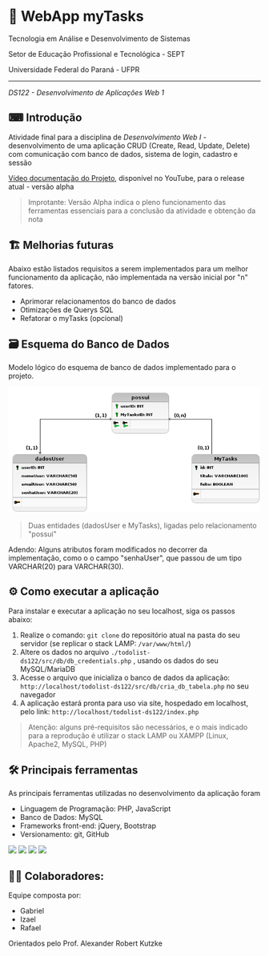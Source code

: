 #  📑 WebApp myTasks

Tecnologia em Análise e Desenvolvimento de Sistemas

Setor de Educação Profissional e Tecnológica - SEPT

Universidade Federal do Paraná - UFPR
***
*DS122 - Desenvolvimento de Aplicações Web 1*

## ⌨ Introdução

Atividade final para a disciplina de _Desenvolvimento Web I_ - desenvolvimento de uma aplicação CRUD (Create, Read, Update, Delete) com comunicação com banco de dados, sistema de login, cadastro e sessão

[Vídeo documentação do Projeto](https://www.youtube.com/watch?v=TDKBTakZw4w), disponível no YouTube, para o release atual - versão alpha

> Improtante: Versão Alpha indica o pleno funcionamento das ferramentas essenciais para a conclusão da atividade e obtenção da nota

## 🏗️ Melhorias futuras

Abaixo estão listados requisitos a serem implementados para um melhor funcionamento da aplicação, não implementada na versão inicial por "n" fatores.

- Aprimorar relacionamentos do banco de dados
- Otimizações de Querys SQL
- Refatorar o myTasks (opcional)

## 🗃️ Esquema do Banco de Dados

Modelo lógico do esquema de banco de dados implementado para o projeto.

![Modelo Lógico](images/esquema-bancodados.png)
> Duas entidades (dadosUser e MyTasks), ligadas pelo relacionamento "possui"

Adendo: Alguns atributos foram modificados no decorrer da implementação, como o o campo "senhaUser", que passou de um tipo VARCHAR(20) para VARCHAR(30).

## ⚙️ Como executar a aplicação

Para instalar e executar a aplicação no seu localhost, siga os passos abaixo:

1. Realize o comando: `git clone` do repositório atual na pasta do seu servidor (se replicar o stack LAMP: `/var/www/html/`)
2. Altere os dados no arquivo `./todolist-ds122/src/db/db_credentials.php` , usando os dados do seu MySQL/MariaDB
3. Acesse o arquivo que inicializa o banco de dados da aplicação: `http://localhost/todolist-ds122/src/db/cria_db_tabela.php` no seu navegador
4. A aplicação estará pronta para uso via site, hospedado em localhost, pelo link: `http://localhost/todolist-ds122/index.php`

> Atenção: alguns pré-requisitos são necessários, e o mais indicado para a reprodução é utilizar o stack LAMP ou XAMPP (Linux, Apache2, MySQL, PHP)

## 🛠️ Principais ferramentas

As principais ferramentas utilizadas no desenvolvimento da aplicação foram

- Linguagem de Programação: PHP, JavaScript
- Banco de Dados: MySQL
- Frameworks front-end: jQuery, Bootstrap
- Versionamento: git, GitHub


![](https://img.shields.io/badge/Code-PHP-informational?style=flat&logo=PHP&logoColor=white&color=787cb5)
![](https://img.shields.io/badge/Code-JavaScript-informational?style=flat&logo=JavaScript&logoColor=white&color=f7df1e)
![](https://img.shields.io/badge/Tool-MySQL-informational?style=flat&logo=MySQL&logoColor=white&color=f29111)
![](https://img.shields.io/badge/Tool-Git-informational?style=flat&logo=Git&logoColor=white&color=f34f29)

## 👨‍💻 Colaboradores:

Equipe composta por:
- Gabriel
- Izael
- Rafael 

Orientados pelo Prof. Alexander Robert Kutzke
